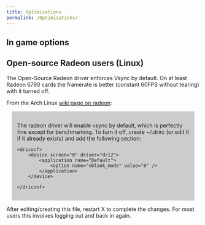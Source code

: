 ```yaml
---
title: Optimisations
permalink: /Optimisations/
---
```


## In game options

## Open-source Radeon users (Linux)

The Open-Source Radeon driver enforces Vsync by default. On at least
Radeon 6790 cards the framerate is better (constant 60FPS without
tearing) with it turned off.

From the Arch Linux [wiki page on
radeon](https://wiki.archlinux.org/index.php/Radeon#Turn_vsync_off):

<div style="background-color: #CCCCCC; padding: 1em; margin: 1em;">

The radeon driver will enable vsync by default, which is perfectly fine
except for benchmarking. To turn it off, create ~/.drirc (or edit it if
it already exists) and add the following section:

    <driconf>
        <device screen="0" driver="dri2">
            <application name="Default">
                <option name="vblank_mode" value="0" />
            </application>
        </device>

    </driconf>

</div>

After editing/creating this file, restart X to complete the changes. For
most users this involves logging out and back in again.